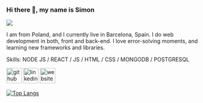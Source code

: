 ### Hi there 👋, my name is Simon
![](https://media-exp1.licdn.com/dms/image/C4E16AQEqncY5GjV6UA/profile-displaybackgroundimage-shrink_200_800/0/1640463068622?e=1646265600&v=beta&t=XcEXDdckYUXDyQYqV6_z1cWF6U3X_IHPp5Cu8qgQ2f0)

I am from Poland, and I currently live in Barcelona, Spain. I do web development in both, front and back-end. I love error-solving moments, and learning new frameworks and libraries.

Skills: NODE JS / REACT / JS / HTML / CSS / MONGODB / POSTGRESQL



[<img src='https://cdn.jsdelivr.net/npm/simple-icons@3.0.1/icons/github.svg' alt='github' height='40'>](https://github.com/SimonJankowski)  [<img src='https://cdn.jsdelivr.net/npm/simple-icons@3.0.1/icons/linkedin.svg' alt='linkedin' height='40'>](https://www.linkedin.com/in/https://www.linkedin.com/in/simon-jankowski-b9946b205//)  [<img src='https://cdn.jsdelivr.net/npm/simple-icons@3.0.1/icons/icloud.svg' alt='website' height='40'>](https://simonjankowski.netlify.app/)  

[![Top Langs](https://github-readme-stats.vercel.app/api/top-langs/?username=SimonJankowski)](https://github.com/anuraghazra/github-readme-stats)

